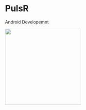# PulsR
Android Developemnt

<img src="https://github.com/shuaiL8/PulsR/blob/master/images/11543352421_.pic_hd.jpg" width="250">
